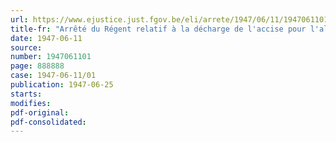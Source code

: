 ```yaml
---
url: https://www.ejustice.just.fgov.be/eli/arrete/1947/06/11/1947061101/justel
title-fr: "Arrêté du Régent relatif à la décharge de l'accise pour l'alcool utilise à des usages industriels (rapporté par ADR 17-08-1948, art. 3)"
date: 1947-06-11
source:
number: 1947061101
page: 888888
case: 1947-06-11/01
publication: 1947-06-25
starts:
modifies:
pdf-original:
pdf-consolidated:
---
```


